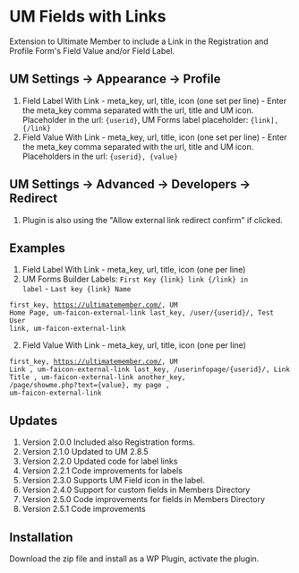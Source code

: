 # UM Fields with Links
Extension to Ultimate Member to include a Link in the Registration and Profile Form's Field Value and/or Field Label.

## UM Settings -> Appearance -> Profile
1. Field Label With Link - meta_key, url, title, icon (one set per line) - Enter the meta_key comma separated with the url, title and UM icon. Placeholder in the url: <code>{userid}</code>, UM Forms label placeholder: <code>{link], {/link}</code>
2. Field Value With Link - meta_key, url, title, icon (one set per line) - Enter the meta_key comma separated with the url, title and UM icon. Placeholders in the url: <code>{userid}, {value}</code>

## UM Settings -> Advanced -> Developers -> Redirect
1. Plugin is also using the "Allow external link redirect confirm" if clicked.

## Examples ##
1. Field Label With Link - meta_key, url, title, icon (one per line)
2. UM Forms Builder Labels: <code>First Key {link} link {/link} in label</code> - <code>Last key {link} Name</code>

<code>first_key, https://ultimatemember.com/, UM Home Page, um-faicon-external-link
last_key, /user/{userid}/, Test User link, um-faicon-external-link</code>

2. Field Value With Link - meta_key, url, title, icon (one per line)

<code>first_key, https://ultimatemember.com/, UM Link , um-faicon-external-link
last_key, /userinfopage/{userid}/, Link Title , um-faicon-external-link
another_key, /page/showme.php?text={value}, my page , um-faicon-external-link</code>

## Updates
1. Version 2.0.0 Included also Registration forms.
2. Version 2.1.0 Updated to UM 2.8.5
3. Version 2.2.0 Updated code for label links
4. Version 2.2.1 Code improvements for labels
5. Version 2.3.0 Supports UM Field icon in the label.
6. Version 2.4.0 Support for custom fields in Members Directory
7. Version 2.5.0 Code improvements for fields in Members Directory
8. Version 2.5.1 Code improvements

## Installation
Download the zip file and install as a WP Plugin, activate the plugin.
